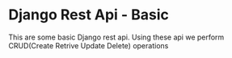 # Django Rest Api - Basic
This are some basic Django rest api.
Using these api we perform CRUD(Create Retrive Update Delete) operations
